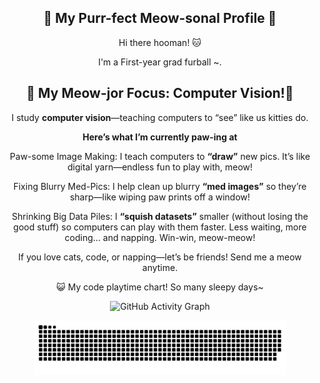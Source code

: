 <h2 align="center">🐾 My Purr-fect Meow-sonal Profile 🐾</h2>
<p align="center">Hi there hooman! 🐱</p>
<p align="center">I'm a First-year grad furball ~.</p>

<h2 align="center">💌 My Meow-jor Focus: Computer Vision!💌</h2>
<p align="center">I study <strong>computer vision</strong>—teaching computers to “see” like us kitties do.</p>

<p align="center"><strong>Here’s what I’m currently paw-ing at</strong></p>

<p align="center"> Paw-some Image Making: I teach computers to <strong>“draw”</strong> new pics. It’s like digital yarn—endless fun to play with, meow!</p>

<p align="center"> Fixing Blurry Med-Pics: I help clean up blurry <strong>“med images”</strong> so they’re sharp—like wiping paw prints off a window!</p>

<p align="center"> Shrinking Big Data Piles: I <strong>“squish datasets”</strong> smaller (without losing the good stuff) so computers can play with them faster. Less waiting, more coding… and napping. Win-win, meow-meow!</p>

<p align="center">If you love cats, code, or napping—let’s be friends! Send me a meow anytime.</p>



<p align="center">😺 My code playtime chart! So many sleepy days~</p>

<p align="center">
  <img 
    src="https://github-readme-activity-graph.vercel.app/graph?username=miaostudy&bg_color=ffffff&color=666666&title_color=333333&line=666666&point=999999&hide_border=true&grid=false" 
    alt="GitHub Activity Graph" 
    style="max-width: 60%; height: auto;"
  >
</p>
<p align="center">
  <img src="https://raw.githubusercontent.com/miaostudy/miaostudy/output/github-contribution-grid-snake.svg" alt="GitHub Contribution Snake Animation" style="max-width: 80%; height: auto;">
</p>
